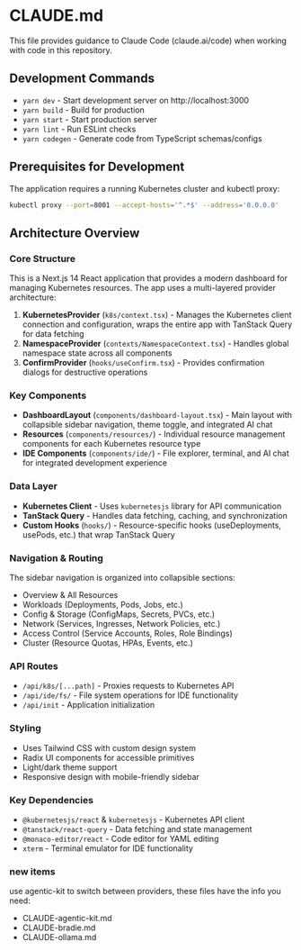 # CLAUDE.md

This file provides guidance to Claude Code (claude.ai/code) when working with code in this repository.

## Development Commands

- `yarn dev` - Start development server on http://localhost:3000
- `yarn build` - Build for production
- `yarn start` - Start production server
- `yarn lint` - Run ESLint checks
- `yarn codegen` - Generate code from TypeScript schemas/configs

## Prerequisites for Development

The application requires a running Kubernetes cluster and kubectl proxy:
```bash
kubectl proxy --port=8001 --accept-hosts='^.*$' --address='0.0.0.0'
```

## Architecture Overview

### Core Structure
This is a Next.js 14 React application that provides a modern dashboard for managing Kubernetes resources. The app uses a multi-layered provider architecture:

1. **KubernetesProvider** (`k8s/context.tsx`) - Manages the Kubernetes client connection and configuration, wraps the entire app with TanStack Query for data fetching
2. **NamespaceProvider** (`contexts/NamespaceContext.tsx`) - Handles global namespace state across all components  
3. **ConfirmProvider** (`hooks/useConfirm.tsx`) - Provides confirmation dialogs for destructive operations

### Key Components
- **DashboardLayout** (`components/dashboard-layout.tsx`) - Main layout with collapsible sidebar navigation, theme toggle, and integrated AI chat
- **Resources** (`components/resources/`) - Individual resource management components for each Kubernetes resource type
- **IDE Components** (`components/ide/`) - File explorer, terminal, and AI chat for integrated development experience

### Data Layer
- **Kubernetes Client** - Uses `kubernetesjs` library for API communication
- **TanStack Query** - Handles data fetching, caching, and synchronization
- **Custom Hooks** (`hooks/`) - Resource-specific hooks (useDeployments, usePods, etc.) that wrap TanStack Query

### Navigation & Routing
The sidebar navigation is organized into collapsible sections:
- Overview & All Resources
- Workloads (Deployments, Pods, Jobs, etc.)
- Config & Storage (ConfigMaps, Secrets, PVCs, etc.)
- Network (Services, Ingresses, Network Policies, etc.)
- Access Control (Service Accounts, Roles, Role Bindings)
- Cluster (Resource Quotas, HPAs, Events, etc.)

### API Routes
- `/api/k8s/[...path]` - Proxies requests to Kubernetes API
- `/api/ide/fs/` - File system operations for IDE functionality
- `/api/init` - Application initialization

### Styling
- Uses Tailwind CSS with custom design system
- Radix UI components for accessible primitives
- Light/dark theme support
- Responsive design with mobile-friendly sidebar

### Key Dependencies
- `@kubernetesjs/react` & `kubernetesjs` - Kubernetes API client
- `@tanstack/react-query` - Data fetching and state management
- `@monaco-editor/react` - Code editor for YAML editing
- `xterm` - Terminal emulator for IDE functionality

### new items
use agentic-kit to switch between providers, these files have the info you need:
- CLAUDE-agentic-kit.md
- CLAUDE-bradie.md
- CLAUDE-ollama.md
